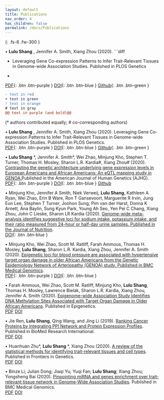 ```yaml
---
layout: default
title: Publications
nav_order: 4
has_children: false
permalink: /docs/Publications
---
```


{: .fs-6 .fw-300 }

•	**Lulu Shang** , Jennifer A. Smith, Xiang Zhou (2020). ```diff 
+ Leveraging Gene Co-expression Patterns to Infer Trait-Relevant Tissues in Genome-wide Association Studies. Published in PLOS Genetics
+ ```.<br />
[PDF](https://raw.githubusercontent.com/shangll123/shangll123.github.io/master/papers/LuluShang_PlosGenetics2020.pdf){: .btn .btn-purple }
[DOI](https://journals.plos.org/plosgenetics/article?id=10.1371/journal.pgen.1008734){: .btn .btn-blue }
[Github](https://github.com/xzhoulab/CoCoNet){: .btn .btn-green }<br />

```diff
- text in red
+ text in green
! text in orange
# text in gray
@@ text in purple (and bold)@@
```

(* authors contributed equally; # co-corresponding authors)

•	**Lulu Shang** , Jennifer A. Smith, Xiang Zhou (2020). Leveraging Gene Co-expression Patterns to Infer Trait-Relevant Tissues in Genome-wide Association Studies. Published in PLOS Genetics.<br />
[PDF](https://raw.githubusercontent.com/shangll123/shangll123.github.io/master/papers/LuluShang_PlosGenetics2020.pdf){: .btn .btn-purple }
[DOI](https://journals.plos.org/plosgenetics/article?id=10.1371/journal.pgen.1008734){: .btn .btn-blue }
[Github](https://github.com/xzhoulab/CoCoNet){: .btn .btn-green }<br />

•	**Lulu Shang** \*, Jennifer A. Smith\*, Wei Zhao, Minjung Kho, Stephen T. Turner, Thomas H. Mosley, Sharon L.R. Kardia#, Xiang Zhou# (2020). [Contrasting the genetic architecture underlying gene expression levels in European Americans and African Americans: An eQTL mapping study in GENOA.](https://www.sciencedirect.com/science/article/pii/S0002929720300781?via%3Dihub)Published in the American Journal of Human Genetics (AJHG).<br />
[PDF](https://raw.githubusercontent.com/shangll123/shangll123.github.io/master/papers/LuluShang_AJHG2020.pdf){: .btn .btn-purple }
[DOI](https://www.sciencedirect.com/science/article/pii/S0002929720300781?via%3Dihub){: .btn .btn-blue }
[Github](https://github.com/shangll123/GENOA_eQTL)<br />

•	Minjung Kho, Jennifer A Smith, Niek Verweij, **Lulu Shang**, Kathleen A Ryan, Wei Zhao, Erin B Ware, Ron T Gansevoort, Marguerite R Irvin, Jung Eun Lee, Stephen T Turner, Joohon Sung, Pim van der Harst, Donna K Arnett, Ana Baylin, Sung Kyun Park, Young Ah Seo, Yen Pei C Chang, Xiang Zhou, John C Lieske, Sharon LR Kardia (2020). [Genome-wide meta-analysis identifies suggestive loci for sodium intake, potassium intake, and their ratio measured from 24-hour or half-day urine samples. Published in the Journal of Nutrition](https://academic.oup.com/jn/article-abstract/150/10/2635/5896940?redirectedFrom=fulltext).<br />
[DOI](https://academic.oup.com/jn/article-abstract/150/10/2635/5896940?redirectedFrom=fulltext){: .btn .btn-blue }<br />

•	Minjung Kho, Wei Zhao, Scott M. Ratliff, Farah Ammous, Thomas H. Mosley, **Lulu Shang**, Sharon L.R. Kardia, Xiang Zhou, Jennifer A. Smith (2020). [Epigenetic loci for blood pressure are associated with hypertensive target organ damage in older African Americans from the Genetic Epidemiology Network of Arteriopathy (GENOA) study. Published in BMC Medical Genomics](https://bmcmedgenomics.biomedcentral.com/articles/10.1186/s12920-020-00791-0).<br />
[PDF](https://raw.githubusercontent.com/shangll123/shangll123.github.io/master/papers/MJ_BMC2020.pdf){: .btn .btn-purple }
[DOI](https://bmcmedgenomics.biomedcentral.com/articles/10.1186/s12920-020-00791-0){: .btn .btn-blue }<br />

•	Farah Ammous, Wei Zhao, Scott M. Ratliff, Minjung Kho, **Lulu Shang**, Thomas H. Mosley, Lawrence Bielak, Sharon L.R. Kardia, Xiang Zhou, Jennifer A. Smith (2020). [Epigenome-wide Association Study Identifies DNA Methylation Sites Associated with Target Organ Damage in Older African Americans](https://www.tandfonline.com/doi/full/10.1080/15592294.2020.1827717). Published in Epigenetics.<br />
[PDF](https://raw.githubusercontent.com/shangll123/shangll123.github.io/master/papers/FarahAmmous_Epigenetics2020.pdf)
[DOI](https://www.tandfonline.com/doi/full/10.1080/15592294.2020.1827717)<br />

•	Jie Ren, **Lulu Shang**, Qing Wang, and Jing Li (2019). [Ranking Cancer Proteins by Integrating PPI Network and Protein Expression Profiles](https://www.hindawi.com/journals/bmri/2019/3907195/). Published in BioMed Research International.<br />
[PDF](https://raw.githubusercontent.com/shangll123/shangll123.github.io/master/papers/Ren_BRI2019.pdf)
[DOI](https://www.hindawi.com/journals/bmri/2019/3907195/)<br />

•	Huanhuan Zhu*, **Lulu Shang** \*, Xiang Zhou (2020). [A review of the statistical methods for identifying trait-relevant tissues and cell types](https://www.frontiersin.org/articles/10.3389/fgene.2020.587887/full). Published in Frontiers in Genetics.<br />
[PDF](https://raw.githubusercontent.com/shangll123/shangll123.github.io/master/papers/HuanhuanZhu_Frontiers2021.pdf)
[DOI](https://www.frontiersin.org/articles/10.3389/fgene.2020.587887/full)<br />

•	Binze Li; Julian Dong; Jiaqi Yu; Yuqi Fan; **Lulu Shang**; Xiang Zhou; Yongsheng Bai  (2020). [Pinpointing miRNA and genes enrichment over trait-relevant tissue network in Genome-Wide Association Studies](https://link.springer.com/article/10.1186/s12920-020-00830-w). Published in BMC Medical Genomics.<br />
[PDF](https://raw.githubusercontent.com/shangll123/shangll123.github.io/master/papers/Li_BMC2020.pdf)
[DOI](https://link.springer.com/article/10.1186/s12920-020-00830-w)<br />




